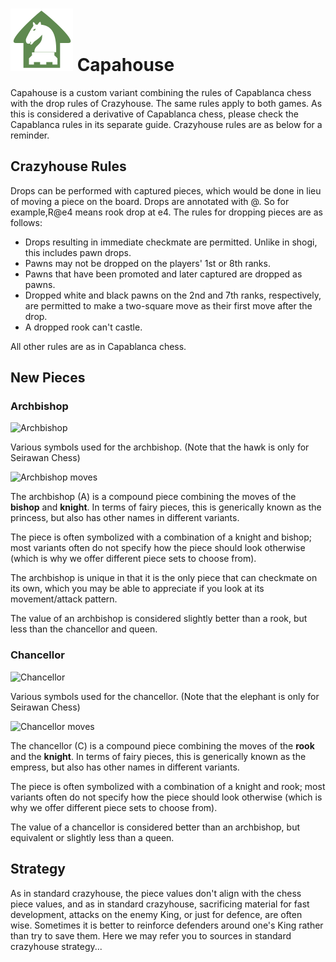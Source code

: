 # ![Capahouse](https://github.com/gbtami/pychess-variants/blob/master/static/icons/CHouse.svg) Capahouse

Capahouse is a custom variant combining the rules of Capablanca chess with the drop rules of Crazyhouse. The same rules apply to both games. As this is considered a derivative of Capablanca chess, please check the Capablanca rules in its separate guide. Crazyhouse rules are as below for a reminder.

## Crazyhouse Rules

Drops can be performed with captured pieces, which would be done in lieu of moving a piece on the board. Drops are annotated with @. So for example,R@e4 means rook drop at e4. The rules for dropping pieces are as follows:

* Drops resulting in immediate checkmate are permitted. Unlike in shogi, this includes pawn drops.
* Pawns may not be dropped on the players' 1st or 8th ranks.
* Pawns that have been promoted and later captured are dropped as pawns.
* Dropped white and black pawns on the 2nd and 7th ranks, respectively, are permitted to make a two-square move as their first move after the drop.
* A dropped rook can't castle.

All other rules are as in Capablanca chess.

## New Pieces

### Archbishop

![Archbishop](https://github.com/gbtami/pychess-variants/blob/master/static/images/CVariantsGuide/Princesses.png)

Various symbols used for the archbishop. (Note that the hawk is only for Seirawan Chess)

![Archbishop moves](https://github.com/gbtami/pychess-variants/blob/master/static/images/CVariantsGuide/Archbishop.png)

The archbishop (A) is a compound piece combining the moves of the **bishop** and **knight**. In terms of fairy pieces, this is generically known as the princess, but also has other names in different variants.

The piece is often symbolized with a combination of a knight and bishop; most variants often do not specify how the piece should look otherwise (which is why we offer different piece sets to choose from).

The archbishop is unique in that it is the only piece that can checkmate on its own, which you may be able to appreciate if you look at its movement/attack pattern.

The value of an archbishop is considered slightly better than a rook, but less than the chancellor and queen.

### Chancellor

![Chancellor](https://github.com/gbtami/pychess-variants/blob/master/static/images/CVariantsGuide/Empresses.png)

Various symbols used for the chancellor. (Note that the elephant is only for Seirawan Chess)

![Chancellor moves](https://github.com/gbtami/pychess-variants/blob/master/static/images/CVariantsGuide/Chancellor.png)

The chancellor (C) is a compound piece combining the moves of the **rook** and the **knight**. In terms of fairy pieces, this is generically known as the empress, but also has other names in different variants. 

The piece is often symbolized with a combination of a knight and rook; most variants often do not specify how the piece should look otherwise (which is why we offer different piece sets to choose from).

The value of a chancellor is considered better than an archbishop, but equivalent or slightly less than a queen.

## Strategy

As in standard crazyhouse, the piece values don't align with the chess piece values, and as in standard crazyhouse, sacrificing material for fast development, attacks on the enemy King, or just for defence, are often wise. Sometimes it is better to reinforce defenders around one's King rather than try to save them. Here we may refer you to sources in standard crazyhouse strategy...
